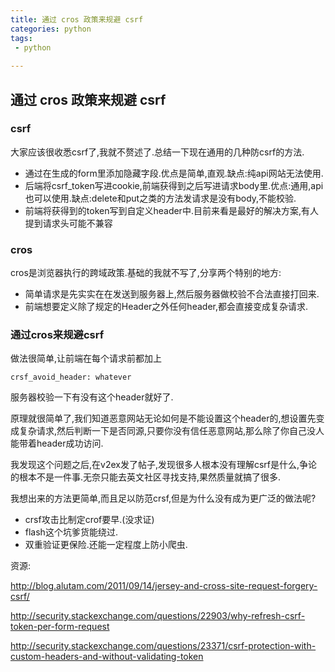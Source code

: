 ```yaml
---
title: 通过 cros 政策来规避 csrf
categories: python
tags:
 - python
 
---
```

## 通过 cros 政策来规避 csrf

### csrf
大家应该很收悉csrf了,我就不赘述了.总结一下现在通用的几种防csrf的方法.

- 通过在生成的form里添加隐藏字段.优点是简单,直观.缺点:纯api网站无法使用.
- 后端将csrf_token写进cookie,前端获得到之后写进请求body里.优点:通用,api也可以使用.缺点:delete和put之类的方法发请求是没有body,不能校验.
- 前端将获得到的token写到自定义header中.目前来看是最好的解决方案,有人提到请求头可能不兼容

### cros
cros是浏览器执行的跨域政策.基础的我就不写了,分享两个特别的地方:

- 简单请求是先实实在在发送到服务器上,然后服务器做校验不合法直接打回来.
- 前端想要定义除了规定的Header之外任何header,都会直接变成复杂请求.

### 通过cros来规避csrf

做法很简单,让前端在每个请求前都加上

    crsf_avoid_header: whatever

服务器校验一下有没有这个header就好了.

原理就很简单了,我们知道恶意网站无论如何是不能设置这个header的,想设置先变成复杂请求,然后判断一下是否同源,只要你没有信任恶意网站,那么除了你自己没人能带着header成功访问.

我发现这个问题之后,在v2ex发了帖子,发现很多人根本没有理解csrf是什么,争论的根本不是一件事.无奈只能去英文社区寻找支持,果然质量就搞了很多.

我想出来的方法更简单,而且足以防范crsf,但是为什么没有成为更广泛的做法呢?

- crsf攻击比制定crof要早.(没求证)
- flash这个坑爹货能绕过.
- 双重验证更保险.还能一定程度上防小爬虫.


资源:

http://blog.alutam.com/2011/09/14/jersey-and-cross-site-request-forgery-csrf/

http://security.stackexchange.com/questions/22903/why-refresh-csrf-token-per-form-request

http://security.stackexchange.com/questions/23371/csrf-protection-with-custom-headers-and-without-validating-token
